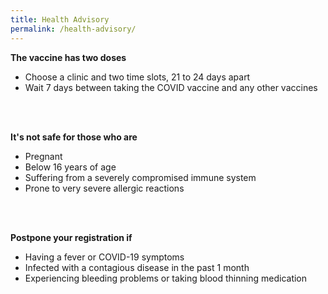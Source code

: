 ```yaml
---
title: Health Advisory
permalink: /health-advisory/
---
```

**The vaccine has two doses**
* Choose a clinic and two time slots, 21 to 24 days apart
* Wait 7 days between taking the COVID vaccine and any other vaccines
<br/>
<br/>

**It's not safe for those who are**
* Pregnant
* Below 16 years of age
* Suffering from a severely compromised immune system
* Prone to very severe allergic reactions
<br/>
<br/>

**Postpone your registration if**
* Having a fever or COVID-19 symptoms
* Infected with a contagious disease in the past 1 month
* Experiencing bleeding problems or taking blood thinning medication